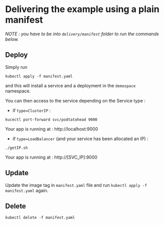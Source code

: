 # Delivering the example using a plain manifest

_NOTE : you have to be into `delivery/manifest` folder to run the commands below._

## Deploy

Simply run

```
kubectl apply -f manifest.yaml
```

and this will install a service and a deployment in the ```demospace ``` namespace.

You can then access to the service depending on the Service type :

- if `type=ClusterIP` :

```
kucectl port-forward svc/podtatohead 9000
```

Your app is running at : http://localhost:9000

- if `type=LoadBalancer` (and your service has been allocated an IP) :

```
./getIP.sh
```

Your app is running at : http://[SVC_IP]:9000

## Update

Update the image tag in `manifest.yaml` file and run `kubectl apply -f manifest.yaml` again.

## Delete

```
kubectl delete -f manifest.yaml
```